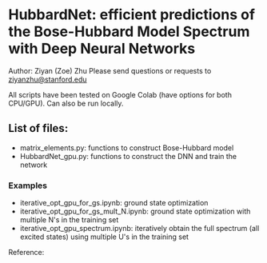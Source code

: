 # HubbardNet: efficient predictions of the Bose-Hubbard Model Spectrum with Deep Neural Networks
Author: Ziyan (Zoe) Zhu 
Please send questions or requests to ziyanzhu@stanford.edu

All scripts have been tested on Google Colab (have options for both CPU/GPU). Can also be run locally. 

## List of files: 
- matrix_elements.py: functions to construct Bose-Hubbard model 
- HubbardNet_gpu.py: functions to construct the DNN and train the network
### Examples
- iterative_opt_gpu_for_gs.ipynb: ground state optimization 
- iterative_opt_gpu_for_gs_mult_N.ipynb: ground state optimization with multiple N's in the training set
- iterative_opt_gpu_spectrum.ipynb: iteratively obtain the full spectrum (all excited states) using multiple U's in the training set


Reference:


